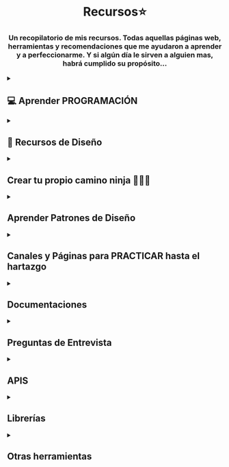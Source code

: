 # <h1 align="center"> Recursos⭐ </h1>
<h3 align="center">Un recopilatorio de mis recursos. Todas aquellas páginas web, herramientas y recomendaciones que me ayudaron a aprender y a perfeccionarme. Y si algún día le sirven a alguien mas, habrá cumplido su propósito...</h3>

 <!-- SECCION APRENDER PROGRAMACION + -->
<details>
<summary><h2>💻 Aprender PROGRAMACIÓN</h2></summary>
<details>
<summary><h4>🌼 Cursos Gratis </h4> </summary>

   • <a href="https://dev.to/devmount/8-games-to-learn-css-the-fun-way-4e0f">Aprender CSS 🎮</a><br>
    Este es un artículo que contiene una lista de JUEGOS para aprender CSS. Creeme que sirve 😉 <br>
    Contiene algunos conocidos como Flexbox Froggy, Grid Garden, CSS Diner, entre otros <br>  
   <img src="assets/css.png" width="500px">   <br> 

  • <a href="https://gridcritters.com/">Grid Citters</a> 
  • <a href="https://codingfantasy.com/games/flexboxadventure">Coding Fantasy</a>
  • <a href="https://www.codemonkey.com/">Code Monkey</a>
  • <a href="https://www.codeanalogies.com/csssundae/">CSS Sundae</a>
  • <a href="https://ishadeed.com/article/learn-css-positioning/">CSS Positioning</a> <br>
    Siguiendo con los JUEGOS 🕹 para aprender a programar, también tenía a mano estos. <br> <br>
    <img src="assets/css-games.png" width="500px"> <br>

  • <a href="https://aprendejavascript.org/">Aprende Javascript</a>  <br>
  Si lo tuyo es lo teórico o si buscas buenos resumenes además de videos, este sitio es muy completo  <br> <br>
  <img src="assets/js.png" width="500px">   <br>

   • <a href="https://www.freecodecamp.org/">FreeCodeCamp</a><br>
   Es una plataforma educativa en línea que proporciona cursos gratuitos de programación y desarrollo web. <br>
   El objetivo principal de FreeCodeCamp es ayudar a las personas a aprender a programar y desarrollar <br>
   habilidades en tecnologías web como HTML, CSS, JavaScript, React, Node.js y más. <br> <br>
  <img src="assets/free.png" width="500px"> <br>

   • <a href="https://argentinaprograma.com/curso-javascript">Argentina Programa</a> <br>
  ¿Sabías que Argentina Programa tiene un curso de Javascipt  <br>
  al que podes acceder gratis sin si quiera ser beneficiario de la beca? <br> <br>
  <img src="assets/argentina.png" width="500px"> <br>

  • <a href="https://app.edutin.com/category">Edutin</a> <br>
  Cursos de programación, base de datos y prácticamente de lo que quieras. Esta web <br>
  recopila distintos videos, recursos y herramientas para poder enseñarte, la variedad que tienen es enorme <br> <br>
  <img src="assets/edutin.png" width="500px"> <br>

  • <a href="https://www.theodinproject.com/">The Odin Project</a> <br>
  Es una comunidad de código abierto dedicada a proporcionar fuentes de información <br>
  para aprender de cero hasta ser un desarrollador fullstack <br> <br>
  <img src="assets/odin.png" width="500px"> <br>
  
  • <a href="https://www.udemy.com/course/crea-una-landing-page-moderna-con-html-css-y-javascript/">Crea una Landing Page</a> <br>
  Es un curso gratis en la plataforma de UDEMY donde podemos crear una landing page <br>
  con HTML, CSS y Javascript. Simple, corto y de práctica. <br> <br>
  <img src="assets/landing.png" width="500px"> <br>

 • <a href="https://escuelavue.es/">Escuela VUE</a> <br>
  Cursos de Js Avanzado y VueJS. Cuenta con una comunidad de Discord, 11 cursos y 249 lecciones. <br> <br>
  <img src="assets/escuela-vue.png" width="500px"> <br>

  • <a href="https://ieeeitba.org.ar/cursospython?utm_source=emBlue&utm_medium=email&utm_campaign=Bienvenida%20Curso%20Introductorio%201Q2022&utm_content=Bienvenida--    Clase%201:%20Curso%20Introducci%C3%B3n%20a%20la%20Programaci%C3%B3n%20IEEE-ITBA&utm_term=multiple--3--none--0-10--ENVIO%20SIMPLE">ITBA - Introductory Python Course</a> <br>
  Curso gratuito, dictado por la asociación estudiantil del Instituto Tecnológico de Buenos Aires. <br>
  Es una Introducción a Python. Para acceder a él debes inscribirte en la Edición que se encuentre vigente en ese momento. <br>  <br>
  <img src="assets/itba.png" width="500px"> <br> 


<!-- Sumar + -->

</details>

<details>
<summary> <h4>💸 Cursos Pagos </h4> </summary>

  • <a href="https://www.udemy.com/course/javascript-moderno-guia-definitiva-construye-10-proyectos/">Aprendiendo JS MODERNO - Curso MERN - Construye +20 Proyectos</a> <br>
  Es un curso muy completo en la plataforma de UDEMY que va desde JS básico a JS avanzado. <br>
  Tiene su parte de Testing (Jest y Cypress), un acercamiento a los patrones de diseño, Express, <br>
  Bootstrap, Tailwind CSS, una introducción a Vue, React, Mongo DB, Node JS y  <br>
  finaliza con un proyecto MERN que integra todo lo aprendido. <br> <br>
  <img src="assets/curso-juan.png" width="500px"><br>

   • <a href="https://www.udemy.com/course/react-cero-experto/"> React de cero a experto -  ( Hooks y MERN ) </a> <br>
  Es un curso muy completo en la plataforma de UDEMY que va desde JS avanzado  <br>
  o moderno a React completo - <br>
  <img src="assets/react.png" width="500px"><br>

 <!-- Sumar + -->
</details>

</details>


<!-- SECCION RECURSOS DE DISEÑO + -->
<details>
<summary><h2>🌈 Recursos de Diseño </h2></summary>

  <details>
   
  <summary>✏ Páginas de edición en general</summary>
  <br>
   • <a href="https://new.express.adobe.com/">Adobe Express</a>  <br>
  Su versión gratuita es bastante completa y es para siempre,  te ayuda a crear  <br> 
 CONTENIDO DESTACABLE para redes sociales, páginas web, etc (folletos, logotipos, banners)   <br> <br>
  <img src="assets/adobe.png" width="500px">   <br> <br>

  • <a href="https://10015.io/">10015 Tools</a>  <br>
  Se trata de una Caja de Herramientas que cuenta con herramientas de texto, de imagenes, <br>
  de CSS, de código, de color, de redes sociales, entre otras <br> <br>
  <img src="assets/tool.png" width="500px">   <br>  <br>

  • <a href="https://www.toools.design/">Tools Design</a>  <br>
  Un archivo creciente de más de 1000 recursos de diseño, actualizado semanalmente para la comunidad. <br>  <br>
  <img src="assets/tools.png" width="500px">   <br>  <br>

  • <a href="https://dribbble.com/shots">Dribble (Darle enter al link, cuando tire el 404)</a>  <br>
  Una página que puede servir de MUSA. De fuente de inspiración ya que aloja los porfolios <br>
  y diseños de distintas agencias  y creadres de contenido del mundo.<br> <br>
  <img src="assets/dribble.png" width="500px"> <br>  <br>

  </details>
  
   <details>
   
  <summary>🎨 Colores</summary>
  
   <br>
   • <a href="https://www.color-hex.com/">Color - Hex</a>  <br>
  Brinda información sobre los colores , incluidos los modelos de color  <br>
  (RGB, HSL, HSV y CMYK), colores triádicos, colores monocromáticos y colores  <br>
  análogos calculados en la página de color. <br>  <br>
  <img src="assets/color.png" width="500px"> <br>  <br>

   • <a href="https://colorhunt.co/">Color Hunt</a> • <a href="http://colorsafe.co/">Color Safe</a> • <a href="https://flatuicolors.com/">Flat UI Colors</a>   <br>
  Gran colección de paleta de colores <br>  <br>
  <img src="assets/hunt.png" width="500px"> <br>  <br>

  • <a href="https://copypalette.app/">Copy Palette</a> • <a href="https://coolors.co/">Coloors</a>   <br>
  Generador de paleta de colores y gradientes <br>  <br>
  <img src="assets/coloor.png" width="500px"> <br>  <br>

   • <a href="https://cssgradient.io/">Css Gradient</a>   • <a href="https://webgradients.com/">Web Gradients</a>   <br>
  Generador de gradientes de colores <br>   <br>
  <img src="assets/gradient.png" width="500px"> <br>  <br>

   • <a href="https://picular.co/">Picular</a> <br>
  Le decís una palabra (la que sea) y trae colores relacionados o asociados <br>  <br>
  <img src="assets/pic.png" width="500px"> <br>  <br>

  </details>

   <details>
   
  <summary>🎞 Imagenes</summary>

   • <a href="https://www.pexels.com/">Pexels</a> <br>
  Las mejores fotos de archivo, imágenes libres de regalías y videos compartidos por los creadores. <br>  <br>
  <img src="assets/pex.png" width="500px"> <br>  <br>

   • <a href="https://pixabay.com/">Pixabay</a> <br>
  Impresionantes imágenes libres de regalías y existencias libres de regalías <br>  <br>
  <img src="assets/pix.png" width="500px"> <br>  <br>

   • <a href="https://unsplash.com/">Unsplash</a>  • <a href="https://www.freepik.es/">Free pik</a>  • <a href="https://www.freeimages.com/es">Free Images</a> <br> 
   Fuente de imágenes <br>   <br> 
  <img src="assets/un.png" width="500px"> <br> 

   • <a href="https://imgupscaler.com/">IMG Upscaler</a>  <br> 
  Herramientas de mejora y escalado de imágenes <br>  <br>

  • <a href="https://haikei.app/">Haikei</a>  <br> 
  Haikei es una aplicación web para generar contenido visual sorprendente,  
  listo para usar con las herramientas de diseño y flujo de trabajo. <br>  <br>
   <img src="assets/hai.png" width="500px"> <br>  <br>

  • <a href="https://spline.design/">Spline </a>  <br> 
  Para diseñar en 3D <br>  <br>
   <img src="assets/spl.png" width="500px"> <br>  <br>

   • <a href="https://www.remove.bg/">Remove BG</a>  <br> 
  Remueve la imagen de fondo <br>  <br>

  • <a href="https://tinypng.com/">Tiny Png</a>  <br> 
 Compression WebP, PNG and JPEG<br>  <br>

   • <a href="https://neumorphism.io/#e0e0e0">Neumorphism.io</a>  <br> 
Generar código CSS de interfaz de usuario suave<br>  <br>

   • <a href="https://undraw.co/illustrations">Undraw</a> • <a href="https://blush.design/">Blush</a> <br> 
Crear y personalizar fácilmente ilustraciones con colecciones creadas por artistas de todo el mundo <br>  <br>

  • <a href="https://motionarray.com/">Motion Array</a> <br> 
Permite descargar activos, desde plantillas de video 
y material de archivo, hasta fotos, música libre de regalías y efectos de sonido. <br>  <br>
  
  </details>
  
   <details>
   
  <summary>Texto</summary>

   • <a href="https://fonts.google.com/">Google Fonts</a> <br>
  La biblioteca de Google de fuentes <br>  <br>
  <img src="assets/goof.png" width="500px"> <br>  <br>

  </details>
   <details>
   
  <summary>Iconos</summary>

 • <a href="https://lordicon.com/">Lordicon</a> <br>
  es una poderosa biblioteca de íconos animados cuidadosamente elaborados <br>  <br>
  <img src="assets/lord.png" width="500px"> <br>  <br>

   • <a href="https://boxicons.com/?query=">Boxicons</a> <br>
  Iconos simples de código abierto cuidadosamente diseñados para diseñadores y desarrolladores <br>  <br>
   <img src="assets/boxicons.png" width="500px"> <br>  <br>

   • <a href="https://fonts.google.com/icons?query=popp">Google Icons</a> <br>
 Google tiene su propia librerìa open source de iconos y fuentes <br>  <br>
   <img src="assets/goo.png" width="500px"> <br>  <br>

   • <a href="https://icons.getbootstrap.com/?q=f">Bootstrap Icons</a> <br>
 Bootstrap es un framework de CSS que contiene iconos <br>  <br>
   <img src="assets/Screenshot_1.png" width="500px"> <br>  <br>

   • <a href="https://fontawesome.com/">Font Awesome</a> <br>
 Font Awesome es la biblioteca de íconos y el conjunto de herramientas de Internet, <br>  <br>
utilizado por millones de diseñadores, desarrolladores y creadores de contenido. <br>  <br>
   <img src="assets/font.png" width="500px"> <br>  <br>

  • <a href="https://www.flaticon.es/">Flaticon </a> <br>
 Descarga iconos y stickers gratis para tus proyectos. Recursos hechos por y para diseñadores.  <br>  <br>
 Formatos PNG, SVG, EPS, PSD y CSS. <br>  <br>
   <img src="assets/flati.png" width="500px"> <br>  <br>

  • <a href="https://thenounproject.com/">The Noun Project</a> <br>
  Iconos y fotos para todos <br>  <br>
   <img src="assets/the.png" width="500px"> <br>  <br>

   • <a href="https://iconduck.com/">Icon Duck</a> <br>
  306.832 iconos e ilustraciones gratuitos de código abierto <br>  <br>
  
  • <a href="https://github.com/steeze-ui/icons">Icons</a>  <br>
  Iconos para todos los frameworks de JS <br> <br>
 
  
  </details>
   <details>
   
  <summary>Video</summary>

  • <a href="https://www.videvo.net/es/">Videvo</a> <br>
 Vídeos de stock, motion graphics, plantillas, plantillas para after effects, música sin derechos de autor & efectos de sonido <br>  <br>
  <img src="assets/videvo.png" width="500px"> <br>  <br>

   • <a href="https://coverr.co/">Cover</a> <br>
 Colección de vídeos de stock gratis<br>  <br>
  <img src="assets/cover.png" width="500px"> <br>  <br>

  
 • <a href="https://pixabay.com/es/videos/">Pixabay</a> <br>
  • <a href="https://motionarray.com/">Motion Array</a> <br>
 
  </details>
   <details>
   
  <summary>Audios</summary>

  Contenido de la sección 2.

  Puedes agregar cualquier texto, imágenes, enlaces o cualquier otro contenido aquí.

  </details>
  
  <details>
   
  <summary>Otros</summary>

  • <a href="https://getwaves.io/">Get Waves</a> <br>
 Genera olas de distintos colores y formas. <br>  <br>
  <img src="assets/wave.png" width="500px"> <br>  <br>

   • <a href="https://bxslider.com/">bxSlider</a> <br>
 Genera sliders personalizados. <br>  <br>
  

  </details>

</details>


<!-- Seccion Roadmap -->
 <details>
   
<summary> <h2> Crear tu propio camino ninja 🦊🍥🍜 </h2> </summary>

Contenido de la sección 2.

Puedes agregar cualquier texto, imágenes, enlaces o cualquier otro contenido aquí.

</details>


<!-- Seciion Patrones de Diseño -->
 <details>
   
<summary> <h2> Aprender Patrones de Diseño </h2> </summary>

• <a href="https://refactoring.guru/es/design-patterns">Refactoring Guru</a>  <br>
  Aprende sobre refactorización, los patrones de diseño, los principios SOLID y otros temas de la programación inteligente <br> <br>
  <img src="assets/trad.png" width="500px"> <br> <br>

</details>


<!-- Seciion Practica hasta que se te caigan los ojos -->
 <details>
   
<summary> <h2> Canales y Páginas para PRACTICAR hasta el hartazgo </h2> </summary>
<br>
 • <a href="https://www.faztweb.com/">Fazt.dev</a>  <br>
  Tiene 586 tutoriales donde te enseña distintos lenguajes, librerías, frameworks por medio de la práctica, <br>
  diseñando muchas veces proyectos que estan muy estéticos para presentar. <br> <br>
  <img src="assets/fazt.png" width="500px"> <br> <br>

 • <a href="https://devchallenges.io/">Dev Challenges</a> <br>
  Challenges para desarrollar. Hay challenges para dominar el diseño responsive, frontend o fullstack. <br> <br>
  <img src="assets/dev.png" width="500px"> <br> <br>

   • <a href="https://www.frontendmentor.io/challenges">FrontEnd Mentor</a> <br>
  Challenges para desarrollar de Frontend. Hay challenges categorizados en Junior, Intermediate o Advanced. <br> <br>
  <img src="assets/mentor.png" width="500px"> <br> <br>

  • <a href="https://www.youtube.com/c/DorianDesings/videos">Dorian Desings</a> <br>
  Un amante del CSS que explica con paciencia y ganas, algo que se nota que adora. <br> <br>
  <img src="assets/dorian.png" width="500px"> <br> <br>

   • <a href="https://github.com/practical-tutorials/project-based-learning">Practical - Tutorials</a> <br>
  Una extensa lista de GitHub donde podes buscar tu lenguaje, el proyecto que más te guste y replicarlo <br> <br>
  <img src="assets/pra.png" width="500px"> <br> <br>

</details>

<!-- Section Documentaciones -->
 <details>
   
<summary>  <h2> Documentaciones </h2> </summary>
<br>
 • <a href="https://www.w3schools.com/">W3Schools</a> <br>
  Documentación sobre HTML, CSS, JS, SQL, PYTHON, JAVA, PHP, BOOTSTRAP, C, C++,  <br>
  C#, REACT, R, JQUERY, DJANGO, TYPESCRIPT, NODEJS, MYSQL. <br> <br>
  <img src="assets/w3.png" width="500px"> <br>

</details>

<!-- Seciion Entrevistas -->
 <details>
   
<summary>  <h2> Preguntas de Entrevista </h2> </summary>

Contenido de la sección 2.

Puedes agregar cualquier texto, imágenes, enlaces o cualquier otro contenido aquí.

</details>

<!-- Seciion APIS -->
 <details>
   
<summary>  <h2> APIS </h2> </summary>
<br>
 • <a href="https://dev.twitch.tv/">Twitch Api</a> <br>
  Api proporcionada por el canal Twitch con las transmisiones, horarios canales de los streamers <br> <br>
  <img src="assets/tw.png" width="500px"> <br>

  • <a href="https://rawg.io/apidocs">Rawg API</a> <br>
  Una extensa y muy completa API de videojuegos, fácil de utilizar <br> <br>
   <img src="assets/raw.png" width="500px"> <br>

  • <a href="https://github.com/public-apis/public-apis">Public Apis</a> <br>
  Una lista colectiva de API gratuitas para usar en software y desarrollo web <br> <br>

  • <a href="https://newsapi.org/">News Api</a> <br>
  Permite buscar noticias en todo el mundo con código <br> <br>
 Localizar artículos y titulares de noticias de última hora de fuentes de noticias <br> <br>
 y blogs en toda la web con nuestra API JSON <br> <br>
 

</details>

<!-- Seciion Librerías -->
 <details>
   
<summary>  <h2> Librerías </h2> </summary>

 • <a href="https://www.transition.style/">Transition Style</a>  <br>
 Transiciones para CSS <br> <br>
   <img src="assets/transition.png" width="500px"> <br>

   • <a href="https://animate.style/">Animate CSS</a>  <br>
  Transiciones y animaciones para CSS <br> <br>
  <img src="assets/animate.png" width="500px"> <br>

   • <a href="https://animista.net/">Animista </a>  <br>
  Librería de transiciones y animaciones para CSS <br> <br>
  <img src="assets/animista.png" width="500px"> <br>

  • <a href="https://elrumordelaluz.github.io/csshake/"> CSShake </a> • <a href="https://anijs.github.io/"> AniJS </a>  • <a href="https://ianlunn.github.io/Hover/"> Hover CSS </a> • <a href="https://www.minimamente.com/project/magic/"> Magic Animations CSS3 </a> <br> 
  Otras librerías de transiciones y animaciones para CSS <br> <br>
  <img src="assets/magic.png" width="500px"> <br>

   • <a href="https://uiball.com/">UI Ball</a>  <br>
  Loaders para tus apps <br> <br>
   <img src="assets/ui.png" width="500px"> <br>

   • <a href="https://www.electronjs.org/es/">Electron Js</a>  <br>
  Crea aplicaciones de escritorio multiplataforma con JavaScript, HTML y CSS <br> <br>
   <img src="assets/electron.png" width="500px"> <br>

   • <a href="https://layout.bradwoods.io/customize"> CSS Layaout Generator </a>  
  Te permite seleccionar un template y poder crear un CSS Layaout simple o avanzado, brindando el código HTML y CSS<br> <br>
   <img src="assets/lay.png" width="500px"> <br> <br>

  • <a href="https://tobiasahlin.com/moving-letters/"> Moving Letters </a>  
  Libería de animaciones para letras o texto <br> <br>
   <img src="assets/mov.png" width="500px"> <br> <br>

  • <a href="https://shopify.github.io/draggable/examples/simple-list.html">Draggable</a>  <br>
  Te ayuda a crear elementos drag and drop <br> <br>

  • <a href="https://tailblocks.cc/">TailBlocks</a>  <br>
  Bloques de Tailwind listos para copiar y pegar <br> <br>

</details>

<!-- Seciion Otras -->
 <details>
   
<summary>  <h2> Otras herramientas </h2> </summary>
<br>
• <a href="https://chat.openai.com/auth/login">ChatGPT</a>  <br>
  ¿Y cómo no mencionarlo? Si se usa para bien y limitadamente. Aprender a hacer buenos prompts <br>
  puede ayudarte no sólo en un momento de "traba" sino que puedes aprender mucho, incluso pedirle que <br>
  te haga pruebas, entrevistas, examenes, te de ejemplos de todo tipo.  <br>
  Es una gran herramienta de aprendizaje y práctica <br> <br>
  <img src="assets/gpt.png" width="500px"> <br> <br>

   • <a href="https://github.com/durgeshsamariya/awesome-github-profile-readme-templates"> Galería de Readme - Ispiración / Ideas </a>  • <a href="https://www.youtube.com/watch?v=1eEnboVooiY&t=791s">Tutorial README Profile</a>   • <a   href="https://www.youtube.com/watch?v=1eEnboVooiY&t=791s">Tutorial Portafolio con Readme Github</a>  • <a href="https://github.com/Ileriayo/markdown-badges"> MarkDowns </a>  <br>
  ¿Quieres personalizar y empezar a trabajar con tu GitHub? GitHub tiene una nueva funcionalidad  <br>
  donde podemos personalizar un Readme (como el que estas leyendo) para: 
  • Hacer un Perfil Profile sobre tu información personal, sobre tus trabajos y proyectos, 
  • Armar una hoja de presentación para tus proyectos y explicarlos, mencionar los recursos que has utilizado, <br>
  facilitándo a la comunidad el acceso a esos recursos. Mencionar colaboradores, si estos estan completos o en qué fase
  de Desarrollo se encuentran.
  • También podes realizar una lista de recursos y compartir lo que te ha ayudado, para el crecimiento de los demás ♥ <br> <br>
   <img src="assets/recu.png" width="500px"> <br> <br>

• <a href="https://www.deepl.com/translator">DeepL</a>  <br>
  Un traductor de idiomas que admite texto <br> <br>
  <img src="assets/trad.png" width="500px"> <br> <br>

  • <a href="http://static.socraticarts.com/AjaxTester/">Ajax Tester</a>  <br>
  Una página simple para experimentar con las llamadas AJAX. Para ello hay que especificar  <br>
  el método HTTP, la URL y los parámetros, y hacer clic en Solicitud Ajax 👌 <br> <br>
  <img src="assets/trad.png" width="500px"> <br> <br>

  • <a href="https://10web.io/">AI WebSite Builder</a>  <br>
  Construye websites con sus propias imagenes, hecho con IA <br> <br>

   • <a href="https://babeljs.io/"> Babel </a>  
  Babel es un compilador gratis y de código abierto, que es principalmente utilizado para convertir ECMAScript 2015+  <br>
  código a una versión atrás compatible de Javascript aquello puede ser ejecutado por motores de Javascript más viejo. <br> <br>
   <img src="assets/babel.png" width="500px"> <br> <br>

  • <a href="https://caniuse.com/">Can I User</a>  <br>
  Te dice que propiedad no es compatible en un navegador determinado<br> <br>

  • <a href="https://create-react-app.dev/">Create React App</a>  <br>
  Configurar una aplicación web moderna con React ejecutando un comando. <br> <br>

   • <a href="https://validator.w3.org/#validate_by_input">The W3C Markup Validation </a>  <br>
  Para crear una buena estructura de código siguiendo buenas prácticas de la W3C <br> <br>


</details>




